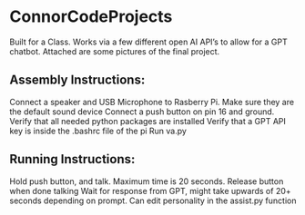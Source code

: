 ﻿# ConnorCodeProjects
Built for a Class. Works via a few different open AI API’s to allow for a GPT chatbot. Attached are some pictures of the final project. 

## Assembly Instructions:

Connect a speaker and USB Microphone to Rasberry Pi. Make sure they are the default sound device
Connect a push button on pin 16 and ground. 
Verify that all needed python packages are installed
Verify that a GPT API key is inside the .bashrc file of the pi
Run va.py

## Running Instructions:

Hold push button, and talk. Maximum time is 20 seconds. 
Release button when done talking
Wait for response from GPT, might take upwards of 20+ seconds depending on prompt. 
Can edit personality in the assist.py function
